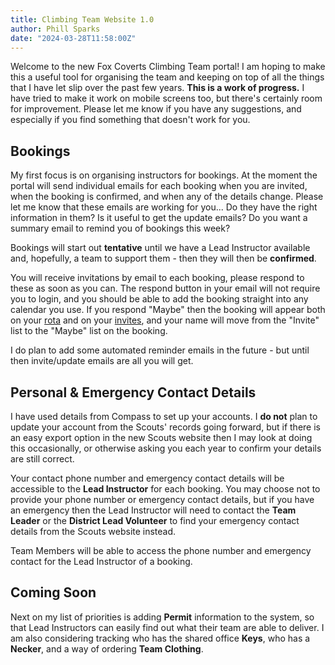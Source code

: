 ```yaml
---
title: Climbing Team Website 1.0
author: Phill Sparks
date: "2024-03-28T11:58:00Z"
---
```


Welcome to the new Fox Coverts Climbing Team portal! I am hoping to make this a useful tool for organising the team and keeping on top of all the things that I have let slip over the past few years. **This is a work of progress.** I have tried to make it work on mobile screens too, but there's certainly room for improvement. Please let me know if you have any suggestions, and especially if you find something that doesn't work for you.

## Bookings

My first focus is on organising instructors for bookings. At the moment the portal will send individual emails for each booking when you are invited, when the booking is confirmed, and when any of the details change. Please let me know that these emails are working for you... Do they have the right information in them? Is it useful to get the update emails? Do you want a summary email to remind you of bookings this week?

Bookings will start out **tentative** until we have a Lead Instructor available and, hopefully, a team to support them - then they will then be **confirmed**.

You will receive invitations by email to each booking, please respond to these as soon as you can. The respond button in your email will not require you to login, and you should be able to add the booking straight into any calendar you use. If you respond "Maybe" then the booking will appear both on your [rota](/rota) and on your [invites](/invite), and your name will move from the "Invite" list to the "Maybe" list on the booking.

I do plan to add some automated reminder emails in the future - but until then invite/update emails are all you will get.

## Personal & Emergency Contact Details

I have used details from Compass to set up your accounts. I **do not** plan to update your account from the Scouts' records going forward, but if there is an easy export option in the new Scouts website then I may look at doing this occasionally, or otherwise asking you each year to confirm your details are still correct.

Your contact phone number and emergency contact details will be accessible to the **Lead Instructor** for each booking. You may choose not to provide your phone number or emergency contact details, but if you have an emergency then the Lead Instructor will need to contact the **Team Leader** or the **District Lead Volunteer** to find your emergency contact details from the Scouts website instead.

Team Members will be able to access the phone number and emergency contact for the Lead Instructor of a booking.

## Coming Soon

Next on my list of priorities is adding **Permit** information to the system, so that Lead Instructors can easily find out what their team are able to deliver. I am also considering tracking who has the shared office **Keys**, who has a **Necker**, and a way of ordering **Team Clothing**.
